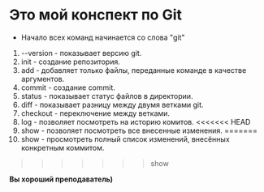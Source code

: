 # Это мой конспект по Git

* Начало всех команд начинается со слова "git"
1. --version - показывает версию git. 
2. init - создание репозитория.
3. add - добавляет только файлы, переданные команде в качестве аргументов.
4. commit - создание commit. 
5. status - показывает статус файлов в директории.
6. diff - показывает разницу между двумя ветками git.
7. checkout - переключение между ветками.
8. log - позволяет посмотреть на историю комитов.
<<<<<<< HEAD
9. show - позволяет посмотреть все внесенные изменения.
=======
9. show - просмотреть полный список изменений, внесённых конкретным коммитом.
>>>>>>> show

**Вы хороший преподаватель)**